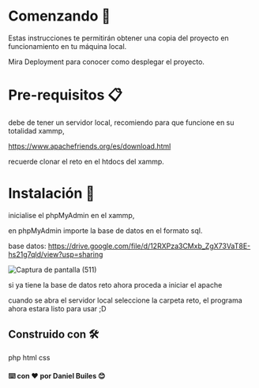 # Comenzando 🚀

Estas instrucciones te permitirán obtener una copia del proyecto en funcionamiento en tu máquina local.

Mira Deployment para conocer como desplegar el proyecto.

# Pre-requisitos 📋

debe de tener un servidor local, recomiendo para que funcione en su totalidad xammp,

https://www.apachefriends.org/es/download.html

recuerde clonar el reto en el htdocs del xammp.



# Instalación 🔧

inicialise el phpMyAdmin en el xammp,

en phpMyAdmin importe la base de datos en el formato sql.

base datos:   https://drive.google.com/file/d/12RXPza3CMxb_ZgX73VaT8E-hs21g7qld/view?usp=sharing

![Captura de pantalla (511)](https://user-images.githubusercontent.com/61318415/135781099-4324c170-1d21-41b6-a556-b02aa6a906b0.png)

si ya tiene la base de datos reto ahora proceda a iniciar el apache

cuando se abra el servidor local seleccione la carpeta reto, el programa ahora estara listo para usar ;D

## Construido con 🛠️

php
html
css



#### ⌨️ con ❤️ por Daniel Builes 😊
